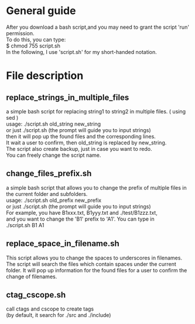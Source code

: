 # General guide
After you download a bash script,and you may need to grant the script 'run' permission. <br>
To do this, you can type: <br>
$ chmod 755 script.sh <br> 
In the following, I use 'script.sh' for my short-handed notation.


# File description  
## replace_strings_in_multiple_files
a simple bash script for replacing string1 to string2 in multiple files. ( using sed ) <br>
usage: ./script.sh old_string new_string <br>
or just ./script.sh  (the prompt will guide you to input strings) <br>
then it will pop up the found files and the corresponding lines. <br>
It wait a user to confirm, then old_string is replaced by new_string. <br>
The script also create backup, just in case you want to redo. <br>
You can freely change the script name. <br>

## change_files_prefix.sh
a simple bash script that allows you to change the prefix of multiple files in the current folder and subfolders. <br>
usage: ./script.sh old_prefix new_prefix <br>
or just ./script.sh (the prompt will guide you to input strings) <br>
For example, you have B1xxx.txt, B1yyy.txt and ./test/B1zzz.txt, <br>
and you want to change the 'B1' prefix to 'A1'. You can type in <br>
./script.sh B1 A1 <br>


## replace_space_in_filename.sh
This script allows you to change the spaces to underscores in filenames. 
The script will search the files which contain spaces under the current folder.
It will pop up information for the found files for a user to confirm the 
change of filenames.

## ctag_cscope.sh
call ctags and cscope to create tags   
(by default, it search for ./src and ./include)
